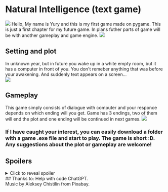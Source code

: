 # Natural Intelligence (text game)
![](https://imgpanda.com/upload/ib/6SU1JbQZEA.png)
Hello, My name is Yury and this is my first game made on pygame. This is just a first chapter for my future game.
In plans futher parts of game will be with another gameplay and game engine.
![](https://www.pygame.org/docs/_images/pygame_logo.png)
## Setting and plot 
In unknown year, but in future you wake up in a white empty room, but it has a computer in front of you. You don't remeber anything that was before your awakening. And suddenly text appears on a screen...   
![](https://imgpanda.com/upload/ib/9LNiim9QiO.png)
## Gameplay
This game simply consists of dialogue with computer and your responce depends on which ending will you get. Game has 3 endings, two of them will end the plot and one ending will be continued in next games.
![](https://imgpanda.com/upload/ib/9LNiim9QiO.png)
### If I have caught your interest, you can easily download a folder with a game .exe file and start to play. The game is short :D. Any suggestions about the plot or gameplay are welcome!
## Spoilers
<details>
  <summary>Click to reveal spoiler</summary>
  Spoiler text goes here. This is the content that will be hidden until the user clicks on the summary. 
</details>
## Thanks to:
Help with code ChatGPT.<br>
Music by Aleksey Chistilin from Pixabay.
